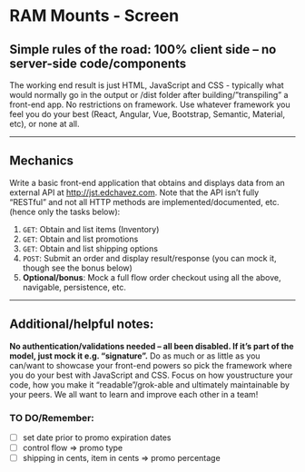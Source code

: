 # RAM Mounts - Screen
## Simple rules of the road: 100% client side – no server-side code/components
The working end result is just HTML, JavaScript and CSS - typically what would normally go in the output or /dist folder after building/”transpiling” a front-end app.
No restrictions on framework. Use whatever framework you feel you do your best (React, Angular, Vue, Bootstrap, Semantic, Material, etc), or none at all. 
___
## Mechanics
Write a basic front-end application that obtains and displays data from an external API at http://jst.edchavez.com. Note that the API isn’t fully “RESTful” and not all HTTP methods are implemented/documented, etc. (hence only the tasks below):
1. `GET`: Obtain and list items (Inventory)
2. `GET`: Obtain and list promotions
3. `GET`: Obtain and list shipping options
4. `POST`: Submit an order and display result/response (you can mock it, though see the bonus below)
5. **Optional/bonus**: Mock a full flow order checkout using all the above, navigable, persistence, etc.
___
## Additional/helpful notes:
__No authentication/validations needed – all been disabled. If it’s part of the model, just mock it e.g. “signature”.__
Do as much or as little as you can/want to showcase your front-end powers so pick the framework where you do your best with JavaScript and CSS. Focus on how youstructure your code, how you make it “readable”/grok-able and ultimately maintainable by your peers. We all want to learn and improve each other in a team!

### TO DO/Remember:
- [ ] set date prior to promo expiration dates
- [ ] control flow => promo type
- [ ] shipping in cents, item in cents => promo percentage